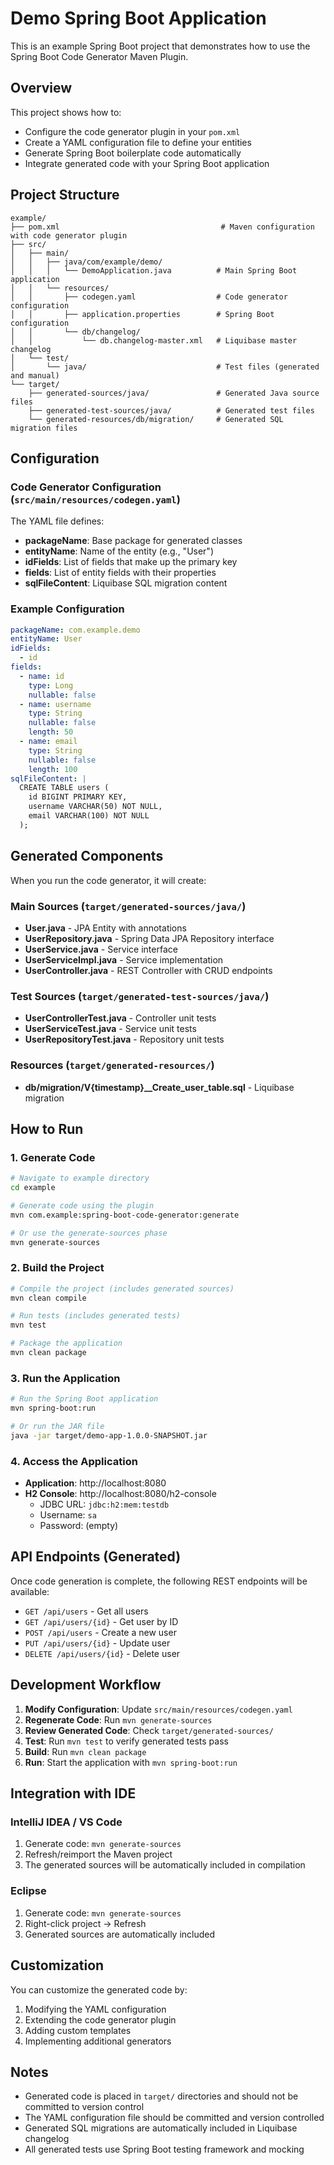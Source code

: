 # Demo Spring Boot Application

This is an example Spring Boot project that demonstrates how to use the Spring Boot Code Generator Maven Plugin.

## Overview

This project shows how to:
- Configure the code generator plugin in your `pom.xml`
- Create a YAML configuration file to define your entities
- Generate Spring Boot boilerplate code automatically
- Integrate generated code with your Spring Boot application

## Project Structure

```
example/
├── pom.xml                                    # Maven configuration with code generator plugin
├── src/
│   ├── main/
│   │   ├── java/com/example/demo/
│   │   │   └── DemoApplication.java          # Main Spring Boot application
│   │   └── resources/
│   │       ├── codegen.yaml                  # Code generator configuration
│   │       ├── application.properties        # Spring Boot configuration
│   │       └── db/changelog/
│   │           └── db.changelog-master.xml   # Liquibase master changelog
│   └── test/
│       └── java/                             # Test files (generated and manual)
└── target/
    ├── generated-sources/java/               # Generated Java source files
    ├── generated-test-sources/java/          # Generated test files
    └── generated-resources/db/migration/     # Generated SQL migration files
```

## Configuration

### Code Generator Configuration (`src/main/resources/codegen.yaml`)

The YAML file defines:
- **packageName**: Base package for generated classes
- **entityName**: Name of the entity (e.g., "User")
- **idFields**: List of fields that make up the primary key
- **fields**: List of entity fields with their properties
- **sqlFileContent**: Liquibase SQL migration content

### Example Configuration

```yaml
packageName: com.example.demo
entityName: User
idFields:
  - id
fields:
  - name: id
    type: Long
    nullable: false
  - name: username
    type: String
    nullable: false
    length: 50
  - name: email
    type: String
    nullable: false
    length: 100
sqlFileContent: |
  CREATE TABLE users (
    id BIGINT PRIMARY KEY,
    username VARCHAR(50) NOT NULL,
    email VARCHAR(100) NOT NULL
  );
```

## Generated Components

When you run the code generator, it will create:

### Main Sources (`target/generated-sources/java/`)
- **User.java** - JPA Entity with annotations
- **UserRepository.java** - Spring Data JPA Repository interface
- **UserService.java** - Service interface
- **UserServiceImpl.java** - Service implementation
- **UserController.java** - REST Controller with CRUD endpoints

### Test Sources (`target/generated-test-sources/java/`)
- **UserControllerTest.java** - Controller unit tests
- **UserServiceTest.java** - Service unit tests
- **UserRepositoryTest.java** - Repository unit tests

### Resources (`target/generated-resources/`)
- **db/migration/V{timestamp}__Create_user_table.sql** - Liquibase migration

## How to Run

### 1. Generate Code

```bash
# Navigate to example directory
cd example

# Generate code using the plugin
mvn com.example:spring-boot-code-generator:generate

# Or use the generate-sources phase
mvn generate-sources
```

### 2. Build the Project

```bash
# Compile the project (includes generated sources)
mvn clean compile

# Run tests (includes generated tests)
mvn test

# Package the application
mvn clean package
```

### 3. Run the Application

```bash
# Run the Spring Boot application
mvn spring-boot:run

# Or run the JAR file
java -jar target/demo-app-1.0.0-SNAPSHOT.jar
```

### 4. Access the Application

- **Application**: http://localhost:8080
- **H2 Console**: http://localhost:8080/h2-console
  - JDBC URL: `jdbc:h2:mem:testdb`
  - Username: `sa`
  - Password: (empty)

## API Endpoints (Generated)

Once code generation is complete, the following REST endpoints will be available:

- `GET /api/users` - Get all users
- `GET /api/users/{id}` - Get user by ID
- `POST /api/users` - Create a new user
- `PUT /api/users/{id}` - Update user
- `DELETE /api/users/{id}` - Delete user

## Development Workflow

1. **Modify Configuration**: Update `src/main/resources/codegen.yaml`
2. **Regenerate Code**: Run `mvn generate-sources`
3. **Review Generated Code**: Check `target/generated-sources/`
4. **Test**: Run `mvn test` to verify generated tests pass
5. **Build**: Run `mvn clean package`
6. **Run**: Start the application with `mvn spring-boot:run`

## Integration with IDE

### IntelliJ IDEA / VS Code
1. Generate code: `mvn generate-sources`
2. Refresh/reimport the Maven project
3. The generated sources will be automatically included in compilation

### Eclipse
1. Generate code: `mvn generate-sources`
2. Right-click project → Refresh
3. Generated sources are automatically included

## Customization

You can customize the generated code by:
1. Modifying the YAML configuration
2. Extending the code generator plugin
3. Adding custom templates
4. Implementing additional generators

## Notes

- Generated code is placed in `target/` directories and should not be committed to version control
- The YAML configuration file should be committed and version controlled
- Generated SQL migrations are automatically included in Liquibase changelog
- All generated tests use Spring Boot testing framework and mocking
